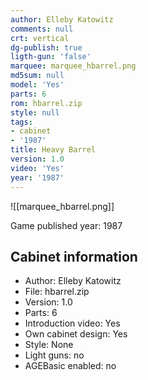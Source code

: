 ```yaml
---
author: Elleby Katowitz
comments: null
crt: vertical
dg-publish: true
ligth-gun: 'false'
marquee: marquee_hbarrel.png
md5sum: null
model: 'Yes'
parts: 6
rom: hbarrel.zip
style: null
tags:
- cabinet
- '1987'
title: Heavy Barrel
version: 1.0
video: 'Yes'
year: '1987'
---
```


![[marquee_hbarrel.png]]

Game published year: 1987

## Cabinet information

- Author: Elleby Katowitz
- File: hbarrel.zip
- Version: 1.0
- Parts: 6
- Introduction video: Yes
- Own cabinet design: Yes
- Style: None
- Light guns: no
- AGEBasic enabled: no

